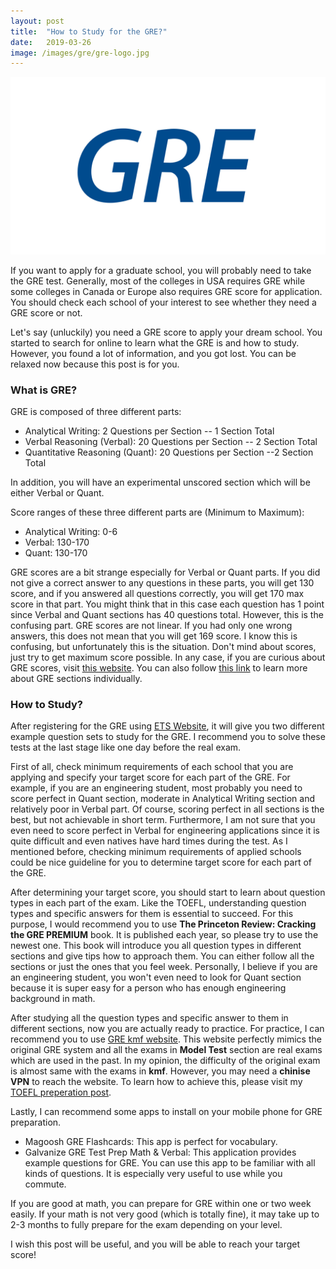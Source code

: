```yaml
---
layout: post
title:  "How to Study for the GRE?"
date:   2019-03-26
image: /images/gre/gre-logo.jpg
---
```

![GRE](/images/gre/gre-logo.jpg)

If you want to apply for a graduate school, you will probably need to take the GRE test. Generally, most of the colleges in USA requires GRE while some colleges in Canada or Europe also requires GRE score for application. You should check each school of your interest to see whether they need a GRE score or not. 

Let's say (unluckily) you need a GRE score to apply your dream school. You started to search for online to learn what the GRE is and how to study. However, you found a lot of information, and you got lost. You can be relaxed now because this post is for you.

### What is GRE?
GRE is composed of three different parts:
* Analytical Writing: 2 Questions per Section -- 1 Section Total
* Verbal Reasoning (Verbal): 20 Questions per Section -- 2 Section Total  
* Quantitative Reasoning (Quant): 20 Questions per Section --2 Section Total

In addition, you will have an experimental unscored section which will be either Verbal or Quant.

Score ranges of these three different parts are (Minimum to Maximum):
* Analytical Writing: 0-6
* Verbal: 130-170
* Quant: 130-170

GRE scores are a bit strange especially for Verbal or Quant parts. If you did not give a correct answer to any questions in these parts, you will 
get 130 score, and if you answered all questions correctly, you will get 170 max score in that part. You might think that in this case each question has 1 point since Verbal and Quant sections has 40 questions total. However, this is the confusing part. GRE scores are not linear. If you had only one wrong answers, this does not mean that you will get 169 score. I know this is confusing, but unfortunately this is the situation. Don't mind about scores, just try to get maximum score possible. In any case, if you are curious about GRE scores, visit [this website](https://www.ets.org/gre/revised_general/scores/how/). You can also follow [this link](https://www.kaptest.com/gre/what-is-the-gre) to learn more about GRE sections individually.

### How to Study?
After registering for the GRE using [ETS Website](https://www.ets.org/gre), it will give you two different example question sets to study for the GRE. I recommend you to solve these tests at the last stage like one day before the real exam.

First of all, check minimum requirements of each school that you are applying and specify your target score for each part of the GRE. For example, if you are an engineering student, most probably you need to score perfect in Quant section, moderate in Analytical Writing section and relatively poor in Verbal part. Of course, scoring perfect in all sections is the best, but not achievable in short term. Furthermore, I am not sure that you even need to score perfect in Verbal for engineering applications since it is quite difficult and even natives have hard times during the test. As I mentioned before, checking minimum requirements of applied schools could be nice guideline for you to determine target score for each part of the GRE.

After determining your target score, you should start to learn about question types in each part of the exam. Like the TOEFL, understanding question types and specific answers for them is essential to succeed. For this purpose, I would recommend you to use **The Princeton Review: Cracking the GRE PREMIUM** book. It is published each year, so please try to use the newest one. This book will introduce you all question types in different sections and give tips how to approach them. You can either follow all the sections or just the ones that you feel week. Personally, I believe if you are an engineering student, you won't even need to look for Quant section because it is super easy for a person who has enough engineering background in math.

After studying all the question types and specific answer to them in different sections, now you are actually ready to practice. For practice, I can recommend you to use [GRE kmf website](https://gre.kmf.com/). This website perfectly mimics the original GRE system and all the exams in **Model Test** section are real exams which are used in the past. In my opinion, the difficulty of the original exam is almost same with the exams in **kmf**. However, you may need a **chinise VPN** to reach the website. To learn how to achieve this, please visit my [TOEFL preperation post](https://samialperen.github.io/2019/03/08/toefl-preparation.html).

Lastly, I can recommend some apps to install on your mobile phone for GRE preparation. 
* Magoosh GRE Flashcards: This app is perfect for vocabulary.
* Galvanize GRE Test Prep Math & Verbal: This application provides example questions for GRE. You can use this app to be familiar with all kinds of questions. It is especially very useful to use while you commute.

If you are good at math, you can prepare for GRE within one or two week easily. If your math is not very good (which is totally fine), it may take up to 2-3 months to fully prepare for the exam depending on your level. 

I wish this post will be useful, and you will be able to reach your target score! 
